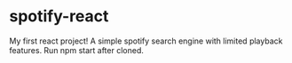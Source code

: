 # spotify-react

My first react project! A simple spotify search engine with limited playback features.
Run npm start after cloned.
